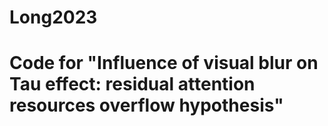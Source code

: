 # Long2023
# Code for "Influence of visual blur on Tau effect: residual attention resources overflow hypothesis"
